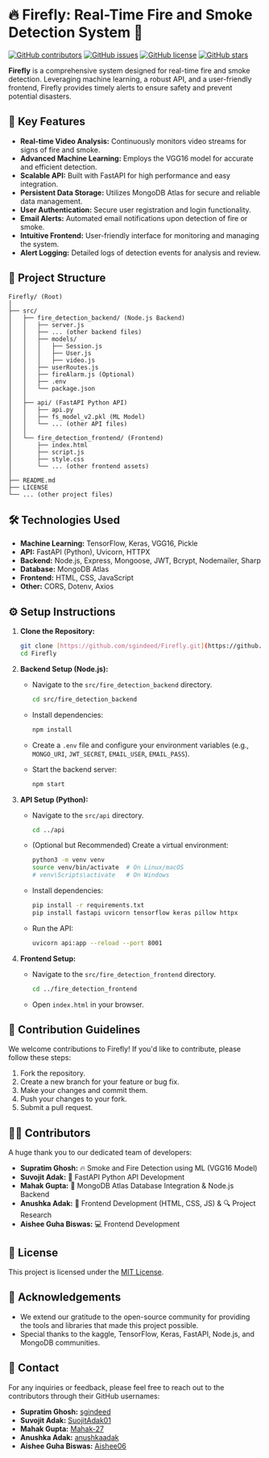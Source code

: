 # 🔥 Firefly: Real-Time Fire and Smoke Detection System 💨

[![GitHub contributors](https://img.shields.io/github/contributors/sgindeed/Firefly?color=brightgreen&style=flat-square)](https://github.com/sgindeed/Firefly/graphs/contributors)
[![GitHub issues](https://img.shields.io/github/issues/sgindeed/Firefly?color=yellow&style=flat-square)](https://github.com/sgindeed/Firefly/issues)
[![GitHub license](https://img.shields.io/github/license/sgindeed/Firefly?color=blue&style=flat-square)](https://github.com/sgindeed/Firefly/blob/main/LICENSE)
[![GitHub stars](https://img.shields.io/github/stars/sgindeed/Firefly?style=social)](https://github.com/sgindeed/Firefly/stargazers)

**Firefly** is a comprehensive system designed for real-time fire and smoke detection. Leveraging machine learning, a robust API, and a user-friendly frontend, Firefly provides timely alerts to ensure safety and prevent potential disasters.

## 🌟 Key Features

* **Real-time Video Analysis:** Continuously monitors video streams for signs of fire and smoke.
* **Advanced Machine Learning:** Employs the VGG16 model for accurate and efficient detection.
* **Scalable API:** Built with FastAPI for high performance and easy integration.
* **Persistent Data Storage:** Utilizes MongoDB Atlas for secure and reliable data management.
* **User Authentication:** Secure user registration and login functionality.
* **Email Alerts:** Automated email notifications upon detection of fire or smoke.
* **Intuitive Frontend:** User-friendly interface for monitoring and managing the system.
* **Alert Logging:** Detailed logs of detection events for analysis and review.

## 📂 Project Structure

```
Firefly/ (Root)
│
├── src/
│   ├── fire_detection_backend/ (Node.js Backend)
│   │   ├── server.js
│   │   ├── ... (other backend files)
│   │   ├── models/
│   │   │   ├── Session.js
│   │   │   ├── User.js
│   │   │   ├── video.js
│   │   ├── userRoutes.js
│   │   ├── fireAlarm.js (Optional)
│   │   ├── .env
│   │   └── package.json
│   │
│   ├── api/ (FastAPI Python API)
│   │   ├── api.py
│   │   ├── fs_model_v2.pkl (ML Model)
│   │   └── ... (other API files)
│   │
│   └── fire_detection_frontend/ (Frontend)
│       ├── index.html
│       ├── script.js
│       ├── style.css
│       └── ... (other frontend assets)
│
├── README.md
├── LICENSE
└── ... (other project files)
```

## 🛠️ Technologies Used

* **Machine Learning:** TensorFlow, Keras, VGG16, Pickle
* **API:** FastAPI (Python), Uvicorn, HTTPX
* **Backend:** Node.js, Express, Mongoose, JWT, Bcrypt, Nodemailer, Sharp
* **Database:** MongoDB Atlas
* **Frontend:** HTML, CSS, JavaScript
* **Other:** CORS, Dotenv, Axios

## ⚙️ Setup Instructions

1.  **Clone the Repository:**

    ```bash
    git clone [https://github.com/sgindeed/Firefly.git](https://github.com/sgindeed/Firefly.git)
    cd Firefly
    ```

2.  **Backend Setup (Node.js):**

    * Navigate to the `src/fire_detection_backend` directory.

        ```bash
        cd src/fire_detection_backend
        ```

    * Install dependencies:

        ```bash
        npm install
        ```

    * Create a `.env` file and configure your environment variables (e.g., `MONGO_URI`, `JWT_SECRET`, `EMAIL_USER`, `EMAIL_PASS`).

    * Start the backend server:

        ```bash
        npm start
        ```

3.  **API Setup (Python):**

    * Navigate to the `src/api` directory.

        ```bash
        cd ../api
        ```

    * (Optional but Recommended) Create a virtual environment:

        ```bash
        python3 -m venv venv
        source venv/bin/activate  # On Linux/macOS
        # venv\Scripts\activate   # On Windows
        ```

    * Install dependencies:

        ```bash
        pip install -r requirements.txt
        pip install fastapi uvicorn tensorflow keras pillow httpx
        ```

    * Run the API:

        ```bash
        uvicorn api:app --reload --port 8001
        ```

4.  **Frontend Setup:**

    * Navigate to the `src/fire_detection_frontend` directory.

        ```bash
        cd ../fire_detection_frontend
        ```

    * Open `index.html` in your browser.

## 🤝 Contribution Guidelines

We welcome contributions to Firefly! If you'd like to contribute, please follow these steps:

1.  Fork the repository.
2.  Create a new branch for your feature or bug fix.
3.  Make your changes and commit them.
4.  Push your changes to your fork.
5.  Submit a pull request.

## 🧑‍💻 Contributors

A huge thank you to our dedicated team of developers:

* **Supratim Ghosh:** 🔥 Smoke and Fire Detection using ML (VGG16 Model)
* **Suvojit Adak:** 🐍 FastAPI Python API Development
* **Mahak Gupta:** 💾 MongoDB Atlas Database Integration & Node.js Backend
* **Anushka Adak:** 🎨 Frontend Development (HTML, CSS, JS) & 🔍 Project Research
* **Aishee Guha Biswas:**  💻 Frontend Development

## 📜 License

This project is licensed under the [MIT License](https://github.com/sgindeed/Firefly/blob/main/LICENSE).

## 🙏 Acknowledgements

* We extend our gratitude to the open-source community for providing the tools and libraries that made this project possible.
* Special thanks to the kaggle, TensorFlow, Keras, FastAPI, Node.js, and MongoDB communities.

## 📧 Contact

For any inquiries or feedback, please feel free to reach out to the contributors through their GitHub usernames:

* **Supratim Ghosh:** [sgindeed](https://github.com/sgindeed)
* **Suvojit Adak:** [SuojitAdak01](https://github.com/SuojitAdak01)
* **Mahak Gupta:** [Mahak-27](https://github.com/Mahak-27)
* **Anushka Adak:** [anushkaadak](https://github.com/anushkaadak)
* **Aishee Guha Biswas:** [Aishee06](https://github.com/Aishee06)
